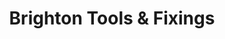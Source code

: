 ---
title: "Brighton Tools & Fixings"
url: /brighton/brighton-tools-and-fixings/
shop: wholesale
---